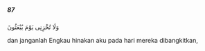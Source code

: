 ##### 87

<span class="ayah">وَلَا تُخْزِنِى يَوْمَ يُبْعَثُونَ</span>

<span class="ayah_translation">dan janganlah Engkau hinakan aku pada hari mereka dibangkitkan,</span>
